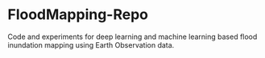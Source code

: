 # FloodMapping-Repo
Code and experiments for deep learning and machine learning based flood inundation mapping using Earth Observation data. 

